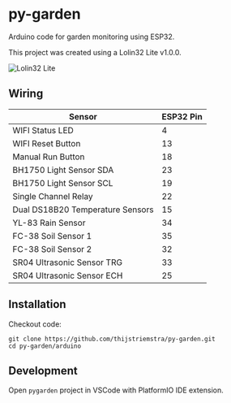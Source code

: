 py-garden
=========

Arduino code for garden monitoring using ESP32.

This project was created using a Lolin32 Lite v1.0.0.

![Lolin32 Lite](../doc/lolin32_lite_v1.0.0.jpg?raw=true "Lolin32 Lite")

## Wiring

| Sensor | ESP32 Pin |
| --- | --- |
| WIFI Status LED | 4 |
| WIFI Reset Button | 13 |
| Manual Run Button | 18 |
| BH1750 Light Sensor SDA | 23 |
| BH1750 Light Sensor SCL | 19 |
| Single Channel Relay | 22 |
| Dual DS18B20 Temperature Sensors | 15 |
| YL-83 Rain Sensor | 34 |
| FC-38 Soil Sensor 1 | 35 |
| FC-38 Soil Sensor 2 | 32 |
| SR04 Ultrasonic Sensor TRG | 33 |
| SR04 Ultrasonic Sensor ECH | 25 |

## Installation

Checkout code:

```console
git clone https://github.com/thijstriemstra/py-garden.git
cd py-garden/arduino
```

## Development

Open `pygarden` project in VSCode with PlatformIO IDE extension.

